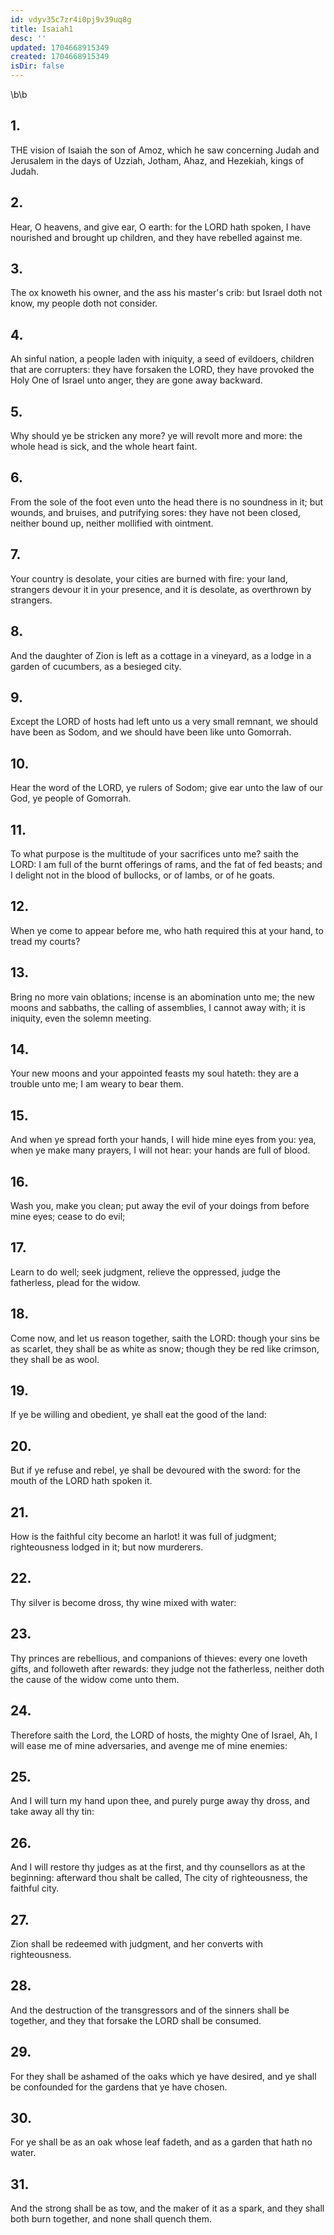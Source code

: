 ```yaml
---
id: vdyv35c7zr4i0pj9v39uq8g
title: Isaiah1
desc: ''
updated: 1704668915349
created: 1704668915349
isDir: false
---
```

\b\b
## 1.
THE vision of Isaiah the son of Amoz, which he saw concerning Judah and Jerusalem in the days of Uzziah, Jotham, Ahaz, and Hezekiah, kings of Judah.
## 2.
Hear, O heavens, and give ear, O earth: for the LORD hath spoken, I have nourished and brought up children, and they have rebelled against me.
## 3.
The ox knoweth his owner, and the ass his master's crib: but Israel doth not know, my people doth not consider.
## 4.
Ah sinful nation, a people laden with iniquity, a seed of evildoers, children that are corrupters: they have forsaken the LORD, they have provoked the Holy One of Israel unto anger, they are gone away backward.
## 5.
Why should ye be stricken any more?  ye will revolt more and more: the whole head is sick, and the whole heart faint.
## 6.
From the sole of the foot even unto the head there is no soundness in it; but wounds, and bruises, and putrifying sores: they have not been closed, neither bound up, neither mollified with ointment.
## 7.
Your country is desolate, your cities are burned with fire: your land, strangers devour it in your presence, and it is desolate, as overthrown by strangers.
## 8.
And the daughter of Zion is left as a cottage in a vineyard, as a lodge in a garden of cucumbers, as a besieged city.
## 9.
Except the LORD of hosts had left unto us a very small remnant, we should have been as Sodom, and we should have been like unto Gomorrah.
## 10.
Hear the word of the LORD, ye rulers of Sodom; give ear unto the law of our God, ye people of Gomorrah.
## 11.
To what purpose is the multitude of your sacrifices unto me?  saith the LORD: I am full of the burnt offerings of rams, and the fat of fed beasts; and I delight not in the blood of bullocks, or of lambs, or of he goats.
## 12.
When ye come to appear before me, who hath required this at your hand, to tread my courts?
## 13.
Bring no more vain oblations; incense is an abomination unto me; the new moons and sabbaths, the calling of assemblies, I cannot away with; it is iniquity, even the solemn meeting.
## 14.
Your new moons and your appointed feasts my soul hateth: they are a trouble unto me; I am weary to bear them.
## 15.
And when ye spread forth your hands, I will hide mine eyes from you: yea, when ye make many prayers, I will not hear: your hands are full of blood.
## 16.
Wash you, make you clean; put away the evil of your doings from before mine eyes; cease to do evil;
## 17.
Learn to do well; seek judgment, relieve the oppressed, judge the fatherless, plead for the widow.
## 18.
Come now, and let us reason together, saith the LORD: though your sins be as scarlet, they shall be as white as snow; though they be red like crimson, they shall be as wool.
## 19.
If ye be willing and obedient, ye shall eat the good of the land:
## 20.
But if ye refuse and rebel, ye shall be devoured with the sword: for the mouth of the LORD hath spoken it.
## 21.
How is the faithful city become an harlot!  it was full of judgment; righteousness lodged in it; but now murderers.
## 22.
Thy silver is become dross, thy wine mixed with water:
## 23.
Thy princes are rebellious, and companions of thieves: every one loveth gifts, and followeth after rewards: they judge not the fatherless, neither doth the cause of the widow come unto them.
## 24.
Therefore saith the Lord, the LORD of hosts, the mighty One of Israel, Ah, I will ease me of mine adversaries, and avenge me of mine enemies:
## 25.
And I will turn my hand upon thee, and purely purge away thy dross, and take away all thy tin:
## 26.
And I will restore thy judges as at the first, and thy counsellors as at the beginning: afterward thou shalt be called, The city of righteousness, the faithful city.
## 27.
Zion shall be redeemed with judgment, and her converts with righteousness.
## 28.
And the destruction of the transgressors and of the sinners shall be together, and they that forsake the LORD shall be consumed.
## 29.
For they shall be ashamed of the oaks which ye have desired, and ye shall be confounded for the gardens that ye have chosen.
## 30.
For ye shall be as an oak whose leaf fadeth, and as a garden that hath no water.
## 31.
And the strong shall be as tow, and the maker of it as a spark, and they shall both burn together, and none shall quench them.
